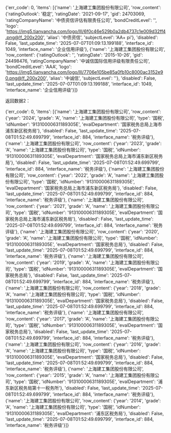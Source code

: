 {'err_code': 0, 'items': [{'name': '上海建工集团股份有限公司', 'row_content': {'ratingOutlook': '稳定', 'ratingDate': '2021-09-17', 'gid': 24703069, 'ratingCompanyName': '中债资信评估有限责任公司', 'bondCreditLevel': '', 'logo': 'https://img5.tianyancha.com/logo/lll/6f0c46e529b0a2db4737c1e009d32ff4.png@!f_200x200', 'alias': '中债资信', 'subjectLevel': 'AA+ pi'}, 'disabled': False, 'last_update_time': '2025-07-07T01:09:13.199188', 'interface_id': 1049, 'interface_name': '企业信用评级'}, {'name': '上海建工集团股份有限公司', 'row_content': {'ratingOutlook': '', 'ratingDate': '2015-10-26', 'gid': 24498476, 'ratingCompanyName': '中诚信国际信用评级有限责任公司', 'bondCreditLevel': 'AAA', 'logo': 'https://img5.tianyancha.com/logo/lll/7706e105be85a0fb10c8000ac3152e90.png@!f_200x200', 'alias': '中诚信', 'subjectLevel': ''}, 'disabled': False, 'last_update_time': '2025-07-07T01:09:13.199188', 'interface_id': 1049, 'interface_name': '企业信用评级'}]}

返回数据2：

{'err_code': 0, 'items': [{'name': '上海建工集团股份有限公司', 'row_content': {'year': '2024', 'grade': 'A', 'name': '上海建工集团股份有限公司', 'type': '国税', 'idNumber': '91310000631189305E', 'evalDepartment': '国家税务总局上海市浦东新区税务局'}, 'disabled': False, 'last_update_time': '2025-07-08T01:52:49.699799', 'interface_id': 884, 'interface_name': '税务评级'}, {'name': '上海建工集团股份有限公司', 'row_content': {'year': '2023', 'grade': 'A', 'name': '上海建工集团股份有限公司', 'type': '国税', 'idNumber': '91310000631189305E', 'evalDepartment': '国家税务总局上海市浦东新区税务局'}, 'disabled': False, 'last_update_time': '2025-07-08T01:52:49.699799', 'interface_id': 884, 'interface_name': '税务评级'}, {'name': '上海建工集团股份有限公司', 'row_content': {'year': '2022', 'grade': 'A', 'name': '上海建工集团股份有限公司', 'type': '国税', 'idNumber': '91310000631189305E', 'evalDepartment': '国家税务总局上海市浦东新区税务局'}, 'disabled': False, 'last_update_time': '2025-07-08T01:52:49.699799', 'interface_id': 884, 'interface_name': '税务评级'}, {'name': '上海建工集团股份有限公司', 'row_content': {'year': '2021', 'grade': 'A', 'name': '上海建工集团股份有限公司', 'type': '国税', 'idNumber': '91310000631189305E', 'evalDepartment': '国家税务总局上海市浦东新区税务局'}, 'disabled': False, 'last_update_time': '2025-07-08T01:52:49.699799', 'interface_id': 884, 'interface_name': '税务评级'}, {'name': '上海建工集团股份有限公司', 'row_content': {'year': '2020', 'grade': 'A', 'name': '上海建工集团股份有限公司', 'type': '国税', 'idNumber': '91310000631189305E', 'evalDepartment': '国家税务总局'}, 'disabled': False, 'last_update_time': '2025-07-08T01:52:49.699799', 'interface_id': 884, 'interface_name': '税务评级'}, {'name': '上海建工集团股份有限公司', 'row_content': {'year': '2019', 'grade': 'A', 'name': '上海建工集团股份有限公司', 'type': '国税', 'idNumber': '91310000631189305E', 'evalDepartment': '国家税务总局'}, 'disabled': False, 'last_update_time': '2025-07-08T01:52:49.699799', 'interface_id': 884, 'interface_name': '税务评级'}, {'name': '上海建工集团股份有限公司', 'row_content': {'year': '2018', 'grade': 'A', 'name': '上海建工集团股份有限公司', 'type': '国税', 'idNumber': '91310000631189305E', 'evalDepartment': '国家税务总局'}, 'disabled': False, 'last_update_time': '2025-07-08T01:52:49.699799', 'interface_id': 884, 'interface_name': '税务评级'}, {'name': '上海建工集团股份有限公司', 'row_content': {'year': '2017', 'grade': 'A', 'name': '上海建工集团股份有限公司', 'type': '国税', 'idNumber': '91310000631189305E', 'evalDepartment': '国家税务总局'}, 'disabled': False, 'last_update_time': '2025-07-08T01:52:49.699799', 'interface_id': 884, 'interface_name': '税务评级'}, {'name': '上海建工集团股份有限公司', 'row_content': {'year': '2016', 'grade': 'A', 'name': '上海建工集团股份有限公司', 'type': '国税', 'idNumber': '91310000631189305E', 'evalDepartment': '国家税务总局'}, 'disabled': False, 'last_update_time': '2025-07-08T01:52:49.699799', 'interface_id': 884, 'interface_name': '税务评级'}, {'name': '上海建工集团股份有限公司', 'row_content': {'year': '2015', 'grade': 'A', 'name': '上海建工集团股份有限公司', 'type': '国税', 'idNumber': '91310000631189305E', 'evalDepartment': '浦东新区税务局第十一税务所'}, 'disabled': False, 'last_update_time': '2025-07-08T01:52:49.699799', 'interface_id': 884, 'interface_name': '税务评级'}, {'name': '上海建工集团股份有限公司', 'row_content': {'year': '2014', 'grade': 'A', 'name': '上海建工集团股份有限公司', 'type': '国税', 'idNumber': '91310000631189305E', 'evalDepartment': '浦东区税务局'}, 'disabled': False, 'last_update_time': '2025-07-08T01:52:49.699799', 'interface_id': 884, 'interface_name': '税务评级'}]}
